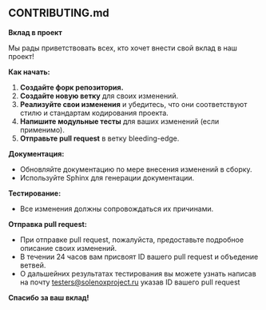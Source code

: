 ## CONTRIBUTING.md

**Вклад в проект**

Мы рады приветствовать всех, кто хочет внести свой вклад в наш проект!

**Как начать:**

1. **Создайте форк репозитория.**
2. **Создайте новую ветку** для своих изменений.
3. **Реализуйте свои изменения** и убедитесь, что они соответствуют стилю и стандартам кодирования проекта.
4. **Напишите модульные тесты** для ваших изменений (если применимо).
5. **Отправьте pull request** в ветку bleeding-edge.

**Документация:**

* Обновляйте документацию по мере внесения изменений в сборку.
* Используйте Sphinx для генерации документации.

**Тестирование:**

* Все изменения должны сопровождаться их причинами.

**Отправка pull request:**

* При отправке pull request, пожалуйста, предоставьте подробное описание своих изменений.
* В течении 24 часов вам присвоят ID вашего pull request и объедение ветвей.
* О дальшейних результатах тестирования вы можете узнать написав на почту testers@solenoxproject.ru указав ID вашего pull request

**Спасибо за ваш вклад!**
